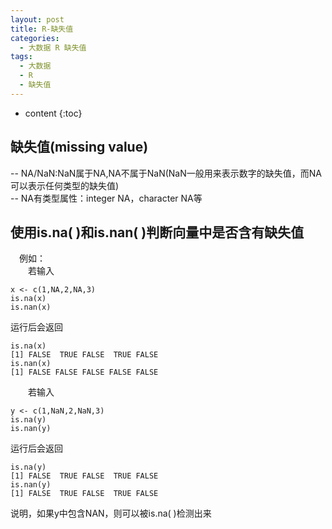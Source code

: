 ```yaml
---
layout: post
title: R-缺失值
categories:
  - 大数据 R 缺失值
tags:
  - 大数据
  - R
  - 缺失值
---
```


* content
{:toc}

## 缺失值(missing&nbsp;value)
--&nbsp;NA/NaN:NaN属于NA,NA不属于NaN(NaN一般用来表示数字的缺失值，而NA可以表示任何类型的缺失值)<br>
--&nbsp;NA有类型属性：integer&nbsp;NA，character&nbsp;NA等<br>

## 使用is.na(&nbsp;)和is.nan(&nbsp;)判断向量中是否含有缺失值
&emsp;例如：<br>
&emsp;&emsp;若输入<br>

	x <- c(1,NA,2,NA,3)
	is.na(x)
	is.nan(x)

运行后会返回<br>

	is.na(x)
	[1] FALSE  TRUE FALSE  TRUE FALSE
	is.nan(x)
	[1] FALSE FALSE FALSE FALSE FALSE

&emsp;&emsp;若输入<br>

	y <- c(1,NaN,2,NaN,3)
	is.na(y)
	is.nan(y)

运行后会返回<br>

	is.na(y)
	[1] FALSE  TRUE FALSE  TRUE FALSE
	is.nan(y)
	[1] FALSE  TRUE FALSE  TRUE FALSE

说明，如果y中包含NAN，则可以被is.na(&nbsp;)检测出来<br>




